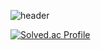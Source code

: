 
![header](https://capsule-render.vercel.app/api?type=venom&color=gradient&customColorList=10&height=200&text=BonHun&fontSize=50&animation=twinkling)


[![Solved.ac Profile](http://mazassumnida.wtf/api/generate_badge?boj=kogk4020)](https://solved.ac/kogk4020)<br/>
